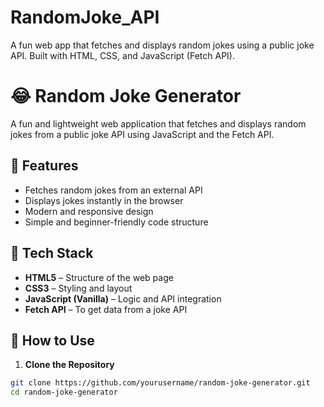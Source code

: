 # RandomJoke_API
A fun web app that fetches and displays random jokes using a public joke API. Built with HTML, CSS, and JavaScript (Fetch API).

# 😂 Random Joke Generator

A fun and lightweight web application that fetches and displays random jokes from a public joke API using JavaScript and the Fetch API.

## 🌟 Features

- Fetches random jokes from an external API
- Displays jokes instantly in the browser
- Modern and responsive design
- Simple and beginner-friendly code structure

## 🧰 Tech Stack

- **HTML5** – Structure of the web page
- **CSS3** – Styling and layout
- **JavaScript (Vanilla)** – Logic and API integration
- **Fetch API** – To get data from a joke API 

## 🚀 How to Use

1. **Clone the Repository**

```bash
git clone https://github.com/yourusername/random-joke-generator.git
cd random-joke-generator
